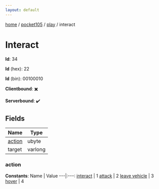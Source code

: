```yaml
---
layout: default
---
```


[home](/)  /  [pocket105](/protocol/pocket105)  /  [play](/protocol/pocket105/play)  /  interact

# Interact

**Id**: 34

**Id** (hex): 22

**Id** (bin): 00100010

**Clientbound**: ✖️

**Serverbound**: ✔️

## Fields

Name | Type
---|---
[action](#action) | ubyte
target | varlong

### action

**Constants**:
Name | Value
---|:---:
[interact](action_interact) | 1
[attack](action_attack) | 2
[leave vehicle](action_leave-vehicle) | 3
[hover](action_hover) | 4


